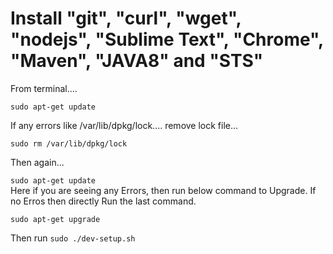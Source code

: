 # Install "git", "curl", "wget", "nodejs", "Sublime Text", "Chrome", "Maven", "JAVA8" and "STS"

From terminal....

```sudo apt-get update```  

If any errors like /var/lib/dpkg/lock.... remove lock file... 

```sudo rm /var/lib/dpkg/lock```

Then again...

```sudo apt-get update```  
Here if you are seeing any Errors, then run below command to Upgrade. If no Erros then directly Run the last command.

```sudo apt-get upgrade```

Then run ```sudo ./dev-setup.sh```

